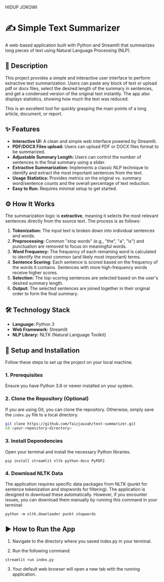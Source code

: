 HIDUP JOKOWI

# ✍️ Simple Text Summarizer

A web-based application built with Python and Streamlit that summarizes long pieces of text using Natural Language Processing (NLP).

## 📄 Description

This project provides a simple and interactive user interface to perform extractive text summarization. Users can paste any block of text or upload pdf or docx files, select the desired length of the summary in sentences, and get a condensed version of the original text instantly. The app also displays statistics, showing how much the text was reduced.

This is an excellent tool for quickly grasping the main points of a long article, document, or report.

## ✨ Features

* **Interactive UI:** A clean and simple web interface powered by Streamlit.
* **PDF/DOCX Files upload:** Users can upload PDF or DOCX files format to be summarized.
* **Adjustable Summary Length:** Users can control the number of sentences in the final summary using a slider.
* **Extractive Summarization:** Implements a classic NLP technique to identify and extract the most important sentences from the text.
* **Usage Statistics:** Provides metrics on the original vs. summary word/sentence counts and the overall percentage of text reduction.
* **Easy to Run:** Requires minimal setup to get started.

## ⚙️ How It Works

The summarization logic is **extractive**, meaning it selects the most relevant sentences directly from the source text. The process is as follows:

1.  **Tokenization:** The input text is broken down into individual sentences and words.
2.  **Preprocessing:** Common "stop words" (e.g., "the", "a", "is") and punctuation are removed to focus on meaningful words.
3.  **Word Frequency:** The frequency of each remaining word is calculated to identify the most common (and likely most important) terms.
4.  **Sentence Scoring:** Each sentence is scored based on the frequency of the words it contains. Sentences with more high-frequency words receive higher scores.
5.  **Selection:** The top-scoring sentences are selected based on the user's desired summary length.
6.  **Output:** The selected sentences are joined together in their original order to form the final summary.

## 🛠️ Technology Stack

* **Language:** Python 3
* **Web Framework:** Streamlit
* **NLP Library:** NLTK (Natural Language Toolkit)

## 🚀 Setup and Installation

Follow these steps to set up the project on your local machine.

### 1. Prerequisites

Ensure you have Python 3.8 or newer installed on your system.

### 2. Clone the Repository (Optional)

If you are using Git, you can clone the repository. Otherwise, simply save the `index.py` file to a local directory.

```bash
git clone https://github.com/faizjauzah/text-summarizer.git
cd <your-repository-directory>
```

### 3. Install Dependencies

Open your terminal and install the necessary Python libraries.

```
pip install streamlit nltk python-docx PyPDF2
```

### 4. Download NLTK Data

The application requires specific data packages from NLTK (punkt for sentence tokenization and stopwords for filtering). The application is designed to download these automatically. However, if you encounter issues, you can download them manually by running this command in your terminal:

```
python -m nltk.downloader punkt stopwords
```

## ▶️ How to Run the App
1. Navigate to the directory where you saved index.py in your terminal.

2. Run the following command:
```
streamlit run index.py
```
3. Your default web browser will open a new tab with the running application.
